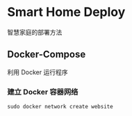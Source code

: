 # Smart Home Deploy

智慧家庭的部署方法

## Docker-Compose

利用 Docker 运行程序

### 建立 Docker 容器网络

```shell
sudo docker network create website
```

